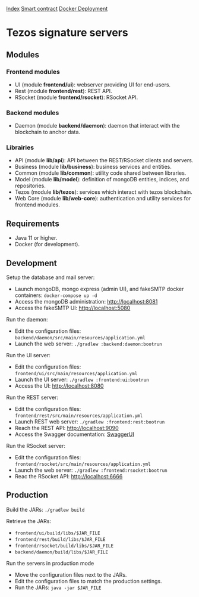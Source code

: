 [Index](./README.md) [Smart contract](contract/README.md) [Docker Deployment](./DockerDeployment.md)

# Tezos signature servers 

## Modules

### Frontend modules

* UI (module **frontend/ui**): webserver providing UI for end-users.
* Rest (module **frontend/rest**): REST API.
* RSocket (module **frontend/rsocket**): RSocket API.

### Backend modules

* Daemon (module **backend/daemon**): daemon that interact with the blockchain to anchor data.

### Librairies

* API (module **lib/api**): API between the REST/RSocket clients and servers.
* Business (module **lib/business**): business services and entities.
* Common (module **lib/common**): utility code shared between libraries.
* Model (module **lib/model**): definition of mongoDB entities, indices, and repositories.
* Tezos (module **lib/tezos**): services which interact with tezos blockchain.
* Web Core (module **lib/web-core**): authentication and utility services for frontend modules. 

## Requirements

* Java 11 or higher.
* Docker (for development).

## Development

Setup the database and mail server:
* Launch mongoDB, mongo express (admin UI), and fakeSMTP docker containers: `docker-compose up -d`
* Access the mongoDB administration: [http://localhost:8081](http://localhost:8081)
* Access the fakeSMTP UI: [http://localhost:5080](http://localhost:5080)

Run the daemon:
* Edit the configuration files: `backend/daemon/src/main/resources/application.yml`
* Launch the web server: `./gradlew :backend:daemon:bootrun`

Run the UI server:
* Edit the configuration files: `frontend/ui/src/main/resources/application.yml`
* Launch the UI server: `./gradlew :frontend:ui:bootrun`
* Access the UI: [http://localhost:8080](http://localhost:8080)

Run the REST server:
* Edit the configuration files: `frontend/rest/src/main/resources/application.yml`
* Launch REST web server: `./gradlew :frontend:rest:bootrun`
* Reach the REST API: [http://localhost:9090](http://localhost:9090)
* Access the Swagger documentation: [SwaggerUI](http://localhost:9090/swagger-ui.html)

Run the RSocket server:
* Edit the configuration files: `frontend/rsocket/src/main/resources/application.yml`
* Launch the web server: `./gradlew :frontend:rsocket:bootrun`
* Reac the RSocket API: [http://localhost:6666](http://localhost:6666)

## Production

Build the JARs: `./gradlew build`

Retrieve the JARs:
* `frontend/ui/build/libs/$JAR_FILE`
* `frontend/rest/build/libs/$JAR_FILE`
* `frontend/rsocket/build/libs/$JAR_FILE`
* `backend/daemon/build/libs/$JAR_FILE`

Run the servers in production mode
* Move the configuration files next to the JARs.
* Edit the configuration files to match the production settings.
* Run the JARs: `java -jar $JAR_FILE`


